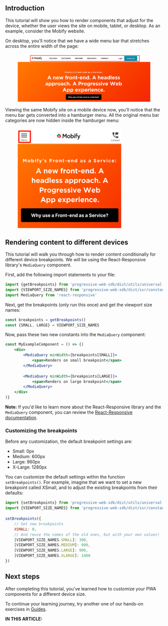 ## Introduction

This tutorial will show you how to render components that adjust for the device, whether the user views the site on mobile, tablet, or desktop. As an example, consider the Mobify website. 

On desktop, you’ll notice that we have a wide menu bar that stretches across the entire width of the page:

<figure class="u-text-align-center">

  ![Desktop Menu](images/desktop-menu.png)

</figure> 

Viewing the same Mobify site on a mobile device now, you’ll notice that the menu bar gets converted into a hamburger menu. All the original menu bar categories are now hidden inside the hamburger menu: 

<figure class="u-text-align-center">

  ![Mobile Menu](images/mobile-menu.png)

</figure> 

## Rendering content to different devices

This tutorial will walk you through how to render content conditionally for different device breakpoints. We will be using the React-Responsive library's `MediaQuery` component. 

First, add the following import statements to your file:

```javascript
import {getBreakpoints} from 'progressive-web-sdk/dist/utils/universal-utils'
import {VIEWPORT_SIZE_NAMES} from 'progressive-web-sdk/dist/ssr/constants'
import MediaQuery from 'react-responsive'
```

Next, get the breakpoints (only run this once) and get the viewport size names:

```javascript
const breakpoints = getBreakpoints()
const {SMALL, LARGE} = VIEWPORT_SIZE_NAMES
```

Now, pass these two new constants into the `MediaQuery` component:

```jsx
const MyExampleComponent = () => {(
    <div>
        <MediaQuery minWidth={breakpoints[SMALL]}>
            <span>Renders on small breakpoint</span>
        </MediaQuery>

        <MediaQuery minWidth={breakpoints[LARGE]}>
            <span>Renders on large breakpoint</span>
        </MediaQuery>
    </div>
)}
```

<div class="c-callout">
  <p>
    <strong>Note:</strong> If you'd like to learn more about the React-Responsive library and the <code>MediaQuery</code> component, you can review the <a href="https://github.com/contra/react-responsive">React-Responsive documentation</a>.
  </p>
</div>

### Customizing the breakpoints  

Before any customization, the default breakpoint settings are:  

- Small: 0px  
- Medium: 600px   
- Large: 960px   
- X-Large: 1280px  

You can customize the default settings within the function `setBreakpoints()`. For example, imagine that we want to set a new breakpoint called XSmall, and to adjust the existing breakpoints from their defaults:

```javascript
import {setBreakpoints} from 'progressive-web-sdk/dist/utils/universal-utils'
import {VIEWPORT_SIZE_NAMES} from 'progressive-web-sdk/dist/ssr/constants'

setBreakpoints({
    // Set new breakpoints
    XSMALL: 0,
    // And reuse the names of the old ones, but with your own values!
    [VIEWPORT_SIZE_NAMES.SMALL]: 300,
    [VIEWPORT_SIZE_NAMES.MEDIUM]: 600,
    [VIEWPORT_SIZE_NAMES.LARGE]: 900,
    [VIEWPORT_SIZE_NAMES.XLARGE]: 1400
})
```

## Next steps

After completing this tutorial, you've learned how to customize your PWA components for a different device size.

To continue your learning journey, try another one of our hands-on exercises in [Guides](../).

<div id="toc"><p class="u-text-size-smaller u-margin-start u-margin-bottom"><b>IN THIS ARTICLE:</b></p></div>